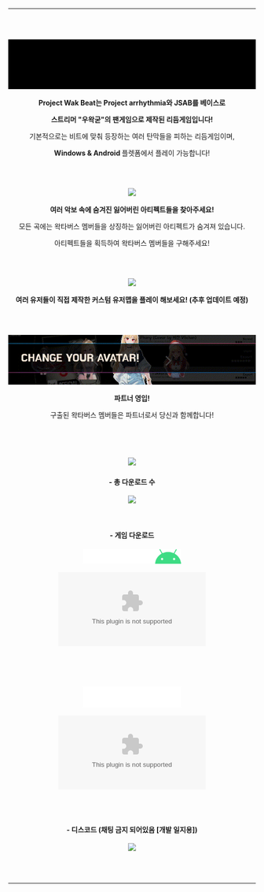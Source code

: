 <div align = "center">
  

#
  
-----------------------------


</br></br>
  
<img src = "imgs/comp1.gif"></br>

  
<b> Project Wak Beat는 Project arrhythmia와 JSAB를 베이스로

스트리머 "우왁굳"의 팬게임으로 제작된 리듬게임입니다! </b>

기본적으로는 비트에 맞춰 등장하는 여러 탄막들을 피하는 리듬게임이며, 

<b> Windows & Android </b> 플렛폼에서 플레이 가능합니다!
  
</br></br>


  
<img src = "imgs/comp2.gif"></br>

<b> 여러 악보 속에 숨겨진 잃어버린 아티펙트들을 찾아주세요! </b>

모든 곡에는 왁타버스 멤버들을 상징하는 잃어버린 아티펙트가 숨겨져 있습니다.

아티펙트들을 획득하여 왁타버스 멤버들을 구해주세요!
  
</br></br>


  
<img src = "imgs/comp3.gif"></br>

<b> 여러 유저들이 직접 제작한 커스텀 유저맵을 플레이 해보세요! (추후 업데이트 예정) </b>

</br></br>



  
<img src = "imgs/comp4.gif"></br>

<b> 파트너 영입! </b>

구출된 왁타버스 멤버들은 파트너로서 당신과 함께합니다!
  
</br></br>

##

  
<img src = "imgs/spr_W.png">

#### - 총 다운로드 수

![](https://img.shields.io/github/downloads/ABER1047/Just_Wak_and_Beats/total?color=866AFF)

</br>

#### - 게임 다운로드 

<img src = "imgs/android.png" width = "200px"></br>

[![](https://img.shields.io/github/downloads/ABER1047/Just_Wak_and_Beats/CBT4.0/Just.Wak.and.Beats.4.0.apk?color=98FF6A&label=Download&style=for-the-badge)](https://github.com/ABER1047/Just_Wak_and_Beats/releases/download/CBT4.0/Just.Wak.and.Beats.4.0.apk)


</br></br></br>

<img src = "imgs/windows.png" width = "200px"></br>

[![](https://img.shields.io/github/downloads/ABER1047/Just_Wak_and_Beats/CBT4.0/Just.Wak.and.Beats.Beta.4.0.zip?color=6AE2FF&label=Download&style=for-the-badge)](https://github.com/ABER1047/Just_Wak_and_Beats/releases/download/CBT4.0/Just.Wak.and.Beats.Beta.4.0.zip)

</br></br>

#### - 디스코드 (채팅 금지 되어있음 [개발 일지용])

[![](https://discordapp.com/api/guilds/958378000414568558/embed.png?style=banner2)](https://discord.gg/hzbCTRemqq)

</br></br>


</div>

-----------------------------
##
